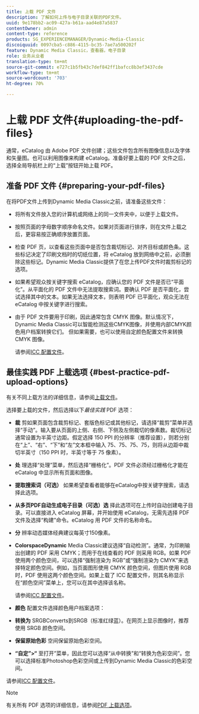 ```yaml
---
title: 上载 PDF 文件
description: 了解如何上传与电子目录关联的PDF文件。
uuid: 9e178bb2-ac09-427a-b61a-aad4e87a5837
contentOwner: admin
content-type: reference
products: SG_EXPERIENCEMANAGER/Dynamic-Media-Classic
discoiquuid: 0097cba5-c886-4115-bc35-7ae7a500202f
feature: Dynamic Media Classic，查看器，电子目录
role: 业务从业者
translation-type: tm+mt
source-git-commit: e727c1b5fb43c7def842ff1bafcc8b3ef3437cde
workflow-type: tm+mt
source-wordcount: '703'
ht-degree: 70%

---
```



# 上载 PDF 文件{#uploading-the-pdf-files}

通常，eCatalog 由 Adobe PDF 文件创建；这些文件包含所有图像信息以及字体和矢量图。也可以利用图像来构建 eCatalog。准备好要上载的 PDF 文件之后，选择全局导航栏上的“上载”按钮开始上载 PDF。

## 准备 PDF 文件 {#preparing-your-pdf-files}

在将PDF文件上传到Dynamic Media Classic之前，请准备这些文件：

* 将所有文件放入您的计算机或网络上的同一文件夹中，以便于上载文件。
* 按照页面的字母数字顺序命名文件。如果对页面进行排序，则在文件上载之后，更容易按正确顺序放置页面。
* 检查 PDF 页，以查看这些页面中是否包含裁切标记、对齐目标或颜色条。这些标记决定了印刷文档时的切纸位置，将 eCatalog 放到网络中之前，必须删除这些标记。Dynamic Media Classic提供了在您上传PDF文件时裁剪标记的选项。
* 如果希望观众按关键字搜索 eCatalog，应确认您的 PDF 文件是否已“平面化”。从平面化的 PDF 文件中无法提取搜索词。要确认 PDF 是否平面化，尝试选择其中的文本。如果无法选择文本，则表明 PDF 已平面化，观众无法在 eCatalog 中按关键字进行搜索。
* 由于 PDF 文件要用于印刷，因此通常包含 CMYK 图像。默认情况下，Dynamic Media Classic可以智能检测这些CMYK图像，并使用内部CMYK颜色用户档案转换它们。 但如果需要，也可以使用自定颜色配置文件来转换 CMYK 图像。

   请参阅[ICC 配置文件](icc-profiles.md#icc_profiles)。

## 最佳实践 PDF 上载选项  {#best-practice-pdf-upload-options}

有关不同上载方法的详细信息，请参阅[上载文件](uploading-files.md#uploading_your_files)。

选择要上载的文件，然后选择以下&#x200B;*最佳实践* PDF 选项：

* **裁**
剪如果页面包含裁剪标记、套版色标记或其他标记，请选择“裁剪”菜单并选择“手动”。输入要从页面的上侧、右侧、下侧及左侧裁切的像素数。裁切标记通常设置为半英寸边距。假定选择 150 PPI 的分辨率（推荐设置），则若分别在“上”、“右”、“下”和“左”文本框中输入 75、75、75、75，则将从边距中裁切半英寸（150 PPI 时，半英寸等于 75 像素）。

* **处**
理选择“处理”菜单，然后选择“栅格化”。PDF 文件必须经过栅格化才能在 eCatalog 中显示所有页面和图像。

* **提取搜索词（可选）**
如果希望查看者能够在eCatalog中按关键字搜索，请选择此选项。

* **从多页PDF自动生成电子目录（可选）选**
择此选项可在上传时自动创建电子目录。可以直接进入 eCatalog 屏幕，并开始使用 eCatalog，无需先选择 PDF 文件及选择“构建”命令。eCatalog 用 PDF 文件的名称命名。

* **分**
辨率动态媒体经典建议每英寸150像素。

* **ColorspaceDynamic**
Media Classic建议选择“自动检测”。通常，为印刷输出创建的 PDF 采用 CMYK；而用于在线查看的 PDF 则采用 RGB。如果 PDF 使用两个颜色空间，可以选择“强制渲染为 RGB”或“强制渲染为 CMYK”来选择特定颜色空间。例如，当页面图形使用 CMYK 颜色空间，但图片使用 RGB 时，PDF 使用这两个颜色空间。如果上载了 ICC 配置文件，则其名称显示在“颜色空间”菜单上，您可以在其中选择该名称。

   请参阅[ICC 配置文件](icc-profiles.md#icc_profiles)。

* **颜色**
配置文件选择颜色用户档案选项：

* **转换为**
SRGBConverts到SRGB（标准红绿蓝）。在网页上显示图像时，推荐使用 SRGB 颜色空间。

* **保留原始色彩**
空间保留原始色彩空间。

* **“自定”>“**
至打开”菜单，因此您可以选择“从中转换”和“转换为色彩空间”。您可以选择标准Photoshop色彩空间或上传到Dynamic Media Classic的色彩空间。

请参阅[ICC 配置文件](icc-profiles.md#icc_profiles)。

>[!NOTE]
>
>有关所有 PDF 选项的详细信息，请参阅[PDF 上载选项](pdfs.md#pdf_upload_options)。

